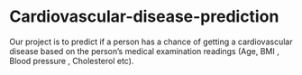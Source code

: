 # Cardiovascular-disease-prediction
Our project is to predict if a person has a chance of getting a cardiovascular disease based on the person’s medical examination readings (Age, BMI , Blood pressure , Cholesterol  etc). 
